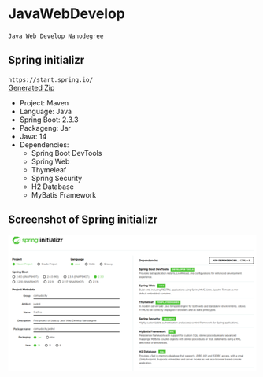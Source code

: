 # JavaWebDevelop
`Java Web Develop Nanodegree`

## Spring initializr
`https://start.spring.io/`<br>
[Generated Zip](https://github.com/tessaCH/JavaWebDevelop/blob/master/jwdnd.zip) 
* Project: Maven
*  Language: Java
* Spring Boot: 2.3.3
* Packageng: Jar
* Java: 14
* Dependencies:
  * Spring Boot DevTools
  * Spring Web
   * Thymeleaf
  * Spring Security
  * H2 Database
  * MyBatis Framework 
 
## Screenshot of Spring initializr
![SpringInitializr](https://github.com/tessaCH/JavaWebDevelop/blob/master/SpringInitializr.png)

